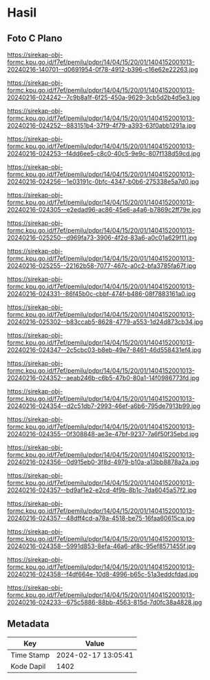 # Hasil

## Foto C Plano

https://sirekap-obj-formc.kpu.go.id/f7ef/pemilu/pdpr/14/04/15/20/01/1404152001013-20240216-140701--d0691954-0f78-4912-b396-c16e62e22263.jpg

https://sirekap-obj-formc.kpu.go.id/f7ef/pemilu/pdpr/14/04/15/20/01/1404152001013-20240216-024242--7c9b8a1f-6f25-450a-9629-3cb5d2b4d5e3.jpg

https://sirekap-obj-formc.kpu.go.id/f7ef/pemilu/pdpr/14/04/15/20/01/1404152001013-20240216-024252--883151b4-37f9-4f79-a393-63f0abb1291a.jpg

https://sirekap-obj-formc.kpu.go.id/f7ef/pemilu/pdpr/14/04/15/20/01/1404152001013-20240216-024253--f4dd6ee5-c8c0-40c5-9e9c-807f138d59cd.jpg

https://sirekap-obj-formc.kpu.go.id/f7ef/pemilu/pdpr/14/04/15/20/01/1404152001013-20240216-024256--1e03191c-0bfc-4347-b0b6-275338e5a7d0.jpg

https://sirekap-obj-formc.kpu.go.id/f7ef/pemilu/pdpr/14/04/15/20/01/1404152001013-20240216-024305--e2edad96-ac86-45e6-a4a6-b7869c2ff79e.jpg

https://sirekap-obj-formc.kpu.go.id/f7ef/pemilu/pdpr/14/04/15/20/01/1404152001013-20240216-025250--d969fa73-3906-4f2d-83a6-a0c01a629f11.jpg

https://sirekap-obj-formc.kpu.go.id/f7ef/pemilu/pdpr/14/04/15/20/01/1404152001013-20240216-025255--22162b58-7077-467c-a0c2-bfa3785fa67f.jpg

https://sirekap-obj-formc.kpu.go.id/f7ef/pemilu/pdpr/14/04/15/20/01/1404152001013-20240216-024331--86f45b0c-cbbf-474f-b486-08f7883161a0.jpg

https://sirekap-obj-formc.kpu.go.id/f7ef/pemilu/pdpr/14/04/15/20/01/1404152001013-20240216-025302--b83ccab5-8628-4779-a553-1d24d873cb34.jpg

https://sirekap-obj-formc.kpu.go.id/f7ef/pemilu/pdpr/14/04/15/20/01/1404152001013-20240216-024347--2c5cbc03-b8eb-49e7-8461-46d558431ef4.jpg

https://sirekap-obj-formc.kpu.go.id/f7ef/pemilu/pdpr/14/04/15/20/01/1404152001013-20240216-024352--aeab246b-c6b5-47b0-80a1-14f0986773fd.jpg

https://sirekap-obj-formc.kpu.go.id/f7ef/pemilu/pdpr/14/04/15/20/01/1404152001013-20240216-024354--d2c51db7-2993-46ef-a6b6-795de7913b99.jpg

https://sirekap-obj-formc.kpu.go.id/f7ef/pemilu/pdpr/14/04/15/20/01/1404152001013-20240216-024355--0f308848-ae3e-47bf-9237-7a6f50f35ebd.jpg

https://sirekap-obj-formc.kpu.go.id/f7ef/pemilu/pdpr/14/04/15/20/01/1404152001013-20240216-024356--0d915eb0-3f8d-4979-b10a-a13bb8878a2a.jpg

https://sirekap-obj-formc.kpu.go.id/f7ef/pemilu/pdpr/14/04/15/20/01/1404152001013-20240216-024357--bd9af1e2-e2cd-4f9b-8b1c-7da6045a57f2.jpg

https://sirekap-obj-formc.kpu.go.id/f7ef/pemilu/pdpr/14/04/15/20/01/1404152001013-20240216-024357--48dff4cd-a78a-4518-be75-16faa60615ca.jpg

https://sirekap-obj-formc.kpu.go.id/f7ef/pemilu/pdpr/14/04/15/20/01/1404152001013-20240216-024358--5991d853-8efa-46a6-af8c-95ef8571455f.jpg

https://sirekap-obj-formc.kpu.go.id/f7ef/pemilu/pdpr/14/04/15/20/01/1404152001013-20240216-024358--f4df664e-10d8-4996-b65c-51a3eddcfdad.jpg

https://sirekap-obj-formc.kpu.go.id/f7ef/pemilu/pdpr/14/04/15/20/01/1404152001013-20240216-024233--675c5886-88bb-4563-815d-7d0fc38a4828.jpg


## Metadata

| Key        | Value               |
| ---------- | ------------------- |
| Time Stamp | 2024-02-17 13:05:41 |
| Kode Dapil | 1402                |



